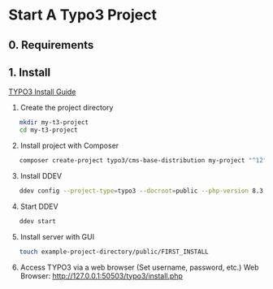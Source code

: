 # Start A Typo3 Project

## 0. Requirements

## 1. Install
[TYPO3 Install Guide](https://docs.typo3.org/m/typo3/tutorial-getting-started/12.4/en-us/Installation/Install.html#or-use-the-gui-installer-in-the-browser)

1. Create the project directory
```bash
   mkdir my-t3-project
   cd my-t3-project
```

2. Install project with Composer
```bash
   composer create-project typo3/cms-base-distribution my-project "^12"
```

3. Install DDEV
```bash
   ddev config --project-type=typo3 --docroot=public --php-version 8.3
```

4. Start DDEV
```bash
   ddev start
```

5. Install server with GUI
```bash
   touch example-project-directory/public/FIRST_INSTALL
```

6. Access TYPO3 via a web browser (Set username, password, etc.)
Web Browser:  http://127.0.0.1:50503/typo3/install.php
